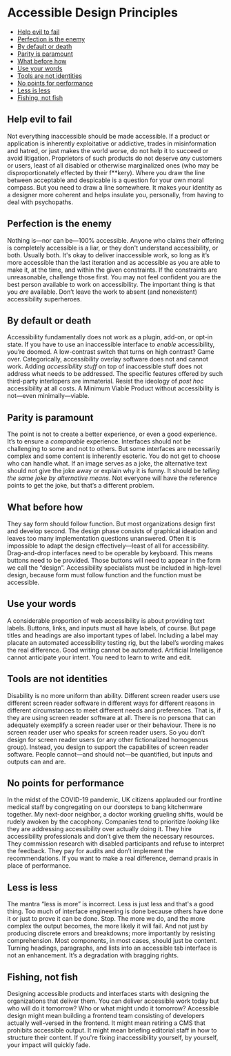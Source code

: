 # Accessible Design Principles

* [Help evil to fail](#help-evil-to-fail)
* [Perfection is the enemy](#perfection-is-the-enemy)
* [By default or death](#by-default-or-death)
* [Parity is paramount](#parity-is-paramount)
* [What before how](#what-before-how)
* [Use your words](#use-your-words)
* [Tools are not identities](#tools-are-not-identities)
* [No points for performance](#no-points-for-performance)
* [Less is less](#less-is-less)
* [Fishing, not fish](#fishing-not-fish)
 
## Help evil to fail

Not everything inaccessible should be made accessible. If a product or application is inherently exploitative or addictive, trades in misinformation and hatred, or just makes the world worse, do not help it to succeed or avoid litigation. Proprietors of such products do not deserve _any_ customers or users, least of all disabled or otherwise marginalized ones (who may be disproportionately effected by their f\*\*kery). Where you draw the line between acceptable and despicable is a question for your own moral compass. But you need to draw a line somewhere. It makes your identity as a designer more coherent and helps insulate you, personally, from having to deal with psychopaths. 

## Perfection is the enemy

Nothing is—nor can be—100% accessible. Anyone who claims their offering is completely accessible is a liar, or they don't understand accessibility, or both. Usually both. It's okay to deliver inaccessible work, so long as it’s more accessible than the last iteration and as accessible as you are able to make it, at the time, and within the given constraints. If the constraints are unreasonable, challenge those first. You may not feel confident you are the best person available to work on accessibility. The important thing is that you _are_ available. Don’t leave the work to absent (and nonexistent) accessibility superheroes. 

## By default or death

Accessibility fundamentally does not work as a plugin, add-on, or opt-in state. If you have to use an inaccessible interface to _enable_ accessibility, you’re doomed. A low-contrast switch that turns on high contrast? Game over. Categorically, accessibility overlay software does not and cannot work. Adding _accessibility stuff_ on top of inaccessible stuff does not address what needs to be addressed. The specific features offered by such third-party interlopers are immaterial. Resist the ideology of _post hoc_ accessibility at all costs. A Minimum Viable Product without accessibility is not—even minimally—viable. 

## Parity is paramount

The point is not to create a better experience, or even a good experience. It’s to ensure a _comparable_ experience. Interfaces should not be challenging to some and not to others. But some interfaces are necessarily complex and some content is inherently esoteric. You do not get to choose who can handle what. If an image serves as a joke, the alternative text should not give the joke away or explain why it is funny. It should be _telling the same joke by alternative means_. Not everyone will have the reference points to get the joke, but that’s a different problem.

## What before how

They say form should follow function. But most organizations design first and develop second. The design phase consists of graphical ideation and leaves too many implementation questions unanswered. Often it is impossible to adapt the design effectively—least of all for accessibility. Drag-and-drop interfaces need to be operable by keyboard. This means buttons need to be provided. Those buttons will need to appear in the form we call the “design”. Accessibility specialists must be included in high-level design, because form must follow function and the function must be accessible. 

## Use your words

A considerable proportion of web accessibility is about providing text labels. Buttons, links, and inputs must all have labels, of course. But page titles and headings are also important types of label. Including a label may placate an automated accessibility testing rig, but the label’s wording makes the real difference. Good writing cannot be automated. Artificial Intelligence cannot anticipate your intent. You need to learn to write and edit.

## Tools are not identities

Disability is no more uniform than ability. Different screen reader users use different screen reader software in different ways for different reasons in different circumstances to meet different needs and preferences. That is, if they are using screen reader software at all. There is no persona that can adequately exemplify a screen reader user or their behaviour. There is no screen reader user who speaks for screen reader users. So you don’t design for screen reader users (or any other fictionalized homogenous group). Instead, you design to support the capabilites of screen reader software. People cannot—and should not—be quantified, but inputs and outputs can and are.

## No points for performance

In the midst of the COVID-19 pandemic, UK citizens applauded our frontline medical staff by congregating on our doorsteps to bang kitchenware together. My next-door neighbor, a doctor working grueling shifts, would be rudely awoken by the cacophony. Companies tend to prioritize _looking_ like they are addressing accessibility over actually doing it. They hire accessibility professionals and don’t give them the necessary resources. They commission research with disabled participants and refuse to interpret the feedback. They pay for audits and don’t implement the recommendations. If you want to make a real difference, demand praxis in place of performance.

## Less is less

The mantra “less is more” is incorrect. Less is just less and that's a good thing. Too much of interface engineering is done because others have done it or just to prove it can be done. Stop. The more we do, and the more complex the output becomes, the more likely it will fail. And not just by producing discrete errors and breakdowns; more importantly by resisting comprehension. Most components, in most cases, should just be content. Turning headings, paragraphs, and lists into an accessible tab interface is not an enhancement. It’s a degradation with bragging rights.

## Fishing, not fish

Designing accessible products and interfaces starts with designing the organizations that deliver them. You can deliver accessible work today but who will do it tomorrow? Who or what might undo it tomorrow? Accessible design might mean building a frontend team consisting of developers actually well-versed in the frontend. It might mean retiring a CMS that prohibits accessible output. It might mean briefing editorial staff in how to structure their content. If you're fixing inaccessibility yourself, by yourself, your impact will quickly fade. 


